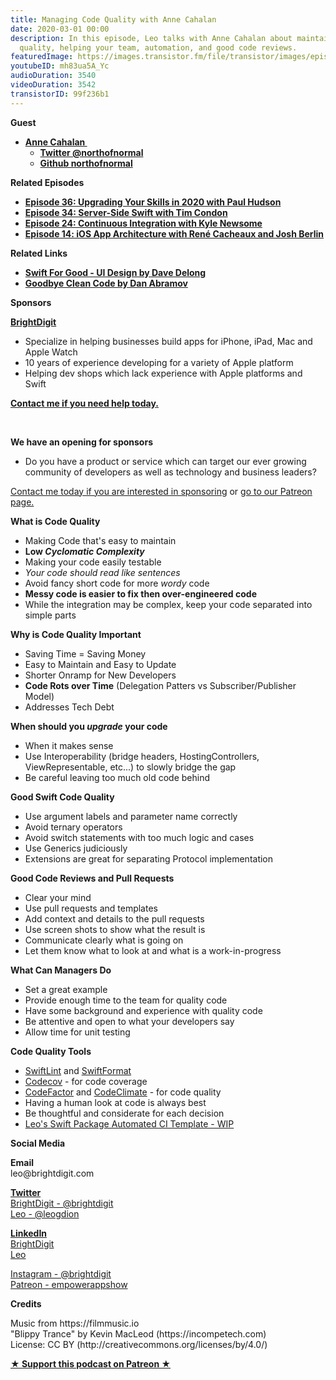 ```yaml
---
title: Managing Code Quality with Anne Cahalan
date: 2020-03-01 00:00
description: In this episode, Leo talks with Anne Cahalan about maintaining good code
  quality, helping your team, automation, and good code reviews.
featuredImage: https://images.transistor.fm/file/transistor/images/episode/199010/full_1582306595-artwork.jpg
youtubeID: mh83ua5A_Yc
audioDuration: 3540
videoDuration: 3542
transistorID: 99f236b1
---
```

<p><b>Guest</b></p><ul><li>
<a href="https://twitter.com/northofnormal"><strong>Anne Cahalan </strong></a><ul>
<li><a href="https://twitter.com/northofnormal"><strong>Twitter @northofnormal</strong></a></li>
<li><a href="https://github.com/northofnormal"><strong>Github northofnormal</strong></a></li>
</ul>
</li></ul><p><b>Related Episodes</b></p><ul>
<li><a href="https://share.transistor.fm/s/eba8ef64"><strong>Episode 36: Upgrading Your Skills in 2020 with Paul Hudson</strong></a></li>
<li><a href="https://share.transistor.fm/s/bf0516f2"><strong>Episode 34: Server-Side Swift with Tim Condon</strong></a></li>
<li>
<a href="https://share.transistor.fm/s/a14f868f"><strong>Episode 24: Continuous Integration with Kyle Newsome</strong></a> </li>
<li><a href="https://share.transistor.fm/s/7247db7e"><strong>Episode 14: iOS App Architecture with René Cacheaux and Josh Berlin</strong></a></li>
</ul><p><b>Related Links</b></p><ul>
<li><a href="https://www.swiftforgood.com/#authors"><strong>Swift For Good - UI Design by Dave Delong</strong></a></li>
<li><a href="https://overreacted.io/goodbye-clean-code/"><strong>Goodbye Clean Code by Dan Abramov</strong></a></li>
</ul><p><b>Sponsors</b></p><p><a href="https://brightdigit.com/"><strong>BrightDigit</strong></a></p><ul>
<li>Specialize in helping businesses build apps for iPhone, iPad, Mac and Apple Watch</li>
<li>10 years of experience developing for a variety of Apple platform</li>
<li>Helping dev shops which lack experience with Apple platforms and Swift</li>
</ul><p><a href="https://brightdigit.com/contact/"><strong>Contact me if you need help today.</strong></a></p><p><br></p><p><strong>We have an opening for sponsors</strong></p><ul><li>Do you have a product or service which can target our ever growing community of developers as well as technology and business leaders? </li></ul><p><a href="https://brightdigit.com/contact/">Contact me today if you are interested in sponsoring</a> or <a href="https://www.patreon.com/empowerappsshow">go to our Patreon page.</a></p><p><b>What is Code Quality</b></p><ul>
<li>Making Code that's easy to maintain</li>
<li>
<strong>Low </strong><strong><em>Cyclomatic Complexity</em></strong>
</li>
<li>Making your code easily testable</li>
<li><em>Your code should read like sentences</em></li>
<li>Avoid fancy short code for more <em>wordy </em>code</li>
<li><strong>Messy code is easier to fix then over-engineered code</strong></li>
<li>While the integration may be complex, keep your code separated into simple parts </li>
</ul><p><b>Why is Code Quality Important</b></p><ul>
<li>Saving Time = Saving Money</li>
<li>Easy to Maintain and Easy to Update</li>
<li>Shorter Onramp for New Developers</li>
<li>
<strong>Code Rots over Time</strong> (Delegation Patters vs Subscriber/Publisher Model)</li>
<li>Addresses Tech Debt</li>
</ul><p><b>When should you <em>upgrade </em>your code</b></p><ul>
<li>When it makes sense</li>
<li>Use Interoperability (bridge headers, HostingControllers, ViewRepresentable, etc...) to slowly bridge the gap</li>
<li>Be careful leaving too much old code behind</li>
</ul><p><b>Good Swift Code Quality</b></p><ul>
<li>Use argument labels and parameter name correctly</li>
<li>Avoid ternary operators</li>
<li>Avoid switch statements with too much logic and cases</li>
<li>Use Generics judiciously</li>
<li>Extensions are great for separating Protocol implementation</li>
</ul><p><b>Good Code Reviews and Pull Requests</b></p><ul>
<li>Clear your mind</li>
<li>Use pull requests and templates</li>
<li>Add context and details to the pull requests</li>
<li>Use screen shots to show what the result is</li>
<li>Communicate clearly what is going on</li>
<li>Let them know what to look at and what is a work-in-progress</li>
</ul><p><b>What Can Managers Do</b></p><ul>
<li>Set a great example </li>
<li>Provide enough time to the team for quality code</li>
<li>Have some background and experience with quality code</li>
<li>Be attentive and open to what your developers say</li>
<li>Allow time for unit testing</li>
</ul><p><b>Code Quality Tools</b></p><ul>
<li>
<a href="https://github.com/realm/SwiftLint">SwiftLint</a> and <a href="https://github.com/nicklockwood/SwiftFormat">SwiftFormat</a>
</li>
<li>
<a href="https://codecov.io">Codecov</a> - for code coverage</li>
<li>
<a href="https://www.codefactor.io/">CodeFactor</a> and <a href="https://codeclimate.com">CodeClimate</a> - for code quality</li>
<li>Having a human look at code is always best</li>
<li>Be thoughtful and considerate for each decision</li>
<li><a href="https://github.com/brightdigit/EggSeed">Leo's Swift Package Automated CI Template - WIP</a></li>
</ul><p><b>Social Media</b></p><p><strong>Email</strong><br>leo@brightdigit.com</p><p><a href="https://twitter.com/brightdigit"><strong>Twitter </strong><br>BrightDigit - @brightdigit</a><br><a href="https://twitter.com/leogdion">Leo - @leogdion</a></p><p><a href="https://www.linkedin.com/company/bright-digit"><strong>LinkedIn</strong><br>BrightDigit</a><br><a href="https://www.linkedin.com/in/leogdion/">Leo</a></p><p><a href="https://www.instagram.com/brightdigit/">Instagram - @brightdigit</a><br><a href="https://www.patreon.com/empowerappsshow">Patreon - empowerappshow</a></p><p><b>Credits</b></p><p>Music from https://filmmusic.io<br>"Blippy Trance" by Kevin MacLeod (https://incompetech.com)<br>License: CC BY (http://creativecommons.org/licenses/by/4.0/)</p><p><strong><a href="https://www.patreon.com/empowerappsshow" rel="payment" title="★ Support this podcast on Patreon ★">★ Support this podcast on Patreon ★</a></strong></p>
      